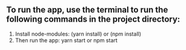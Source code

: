 ## To run the app, use the terminal to run the following commands in the project directory:

1. Install node-modules: (yarn install) or (npm install)
2. Then run the app: yarn start or npm start
